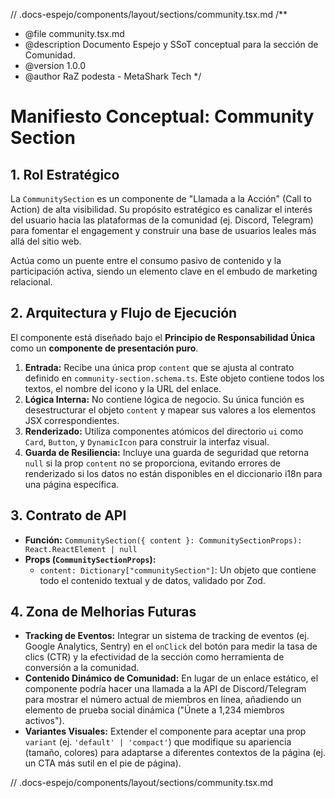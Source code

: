 // .docs-espejo/components/layout/sections/community.tsx.md
/**
 * @file community.tsx.md
 * @description Documento Espejo y SSoT conceptual para la sección de Comunidad.
 * @version 1.0.0
 * @author RaZ podesta - MetaShark Tech
 */

# Manifiesto Conceptual: Community Section

## 1. Rol Estratégico

La `CommunitySection` es un componente de "Llamada a la Acción" (Call to Action) de alta visibilidad. Su propósito estratégico es canalizar el interés del usuario hacia las plataformas de la comunidad (ej. Discord, Telegram) para fomentar el engagement y construir una base de usuarios leales más allá del sitio web.

Actúa como un puente entre el consumo pasivo de contenido y la participación activa, siendo un elemento clave en el embudo de marketing relacional.

## 2. Arquitectura y Flujo de Ejecución

El componente está diseñado bajo el **Principio de Responsabilidad Única** como un **componente de presentación puro**.

1.  **Entrada:** Recibe una única prop `content` que se ajusta al contrato definido en `community-section.schema.ts`. Este objeto contiene todos los textos, el nombre del icono y la URL del enlace.
2.  **Lógica Interna:** No contiene lógica de negocio. Su única función es desestructurar el objeto `content` y mapear sus valores a los elementos JSX correspondientes.
3.  **Renderizado:** Utiliza componentes atómicos del directorio `ui` como `Card`, `Button`, y `DynamicIcon` para construir la interfaz visual.
4.  **Guarda de Resiliencia:** Incluye una guarda de seguridad que retorna `null` si la prop `content` no se proporciona, evitando errores de renderizado si los datos no están disponibles en el diccionario i18n para una página específica.

## 3. Contrato de API

-   **Función:** `CommunitySection({ content }: CommunitySectionProps): React.ReactElement | null`
-   **Props (`CommunitySectionProps`):**
    -   `content: Dictionary["communitySection"]`: Un objeto que contiene todo el contenido textual y de datos, validado por Zod.

## 4. Zona de Melhorias Futuras

*   **Tracking de Eventos:** Integrar un sistema de tracking de eventos (ej. Google Analytics, Sentry) en el `onClick` del botón para medir la tasa de clics (CTR) y la efectividad de la sección como herramienta de conversión a la comunidad.
*   **Contenido Dinámico de Comunidad:** En lugar de un enlace estático, el componente podría hacer una llamada a la API de Discord/Telegram para mostrar el número actual de miembros en línea, añadiendo un elemento de prueba social dinámica ("Únete a 1,234 miembros activos").
*   **Variantes Visuales:** Extender el componente para aceptar una prop `variant` (ej. `'default' | 'compact'`) que modifique su apariencia (tamaño, colores) para adaptarse a diferentes contextos de la página (ej. un CTA más sutil en el pie de página).

// .docs-espejo/components/layout/sections/community.tsx.md